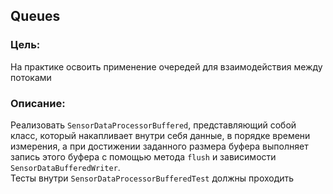 ## Queues

### Цель:
На практике освоить применение очередей для взаимодействия между потоками

### Описание:
Реализовать `SensorDataProcessorBuffered`, представляющий собой класс,
который накапливает внутри себя данные, в порядке времени измерения, а при достижении заданного размера буфера
выполняет запись этого буфера с помощью метода `flush` и зависимости `SensorDataBufferedWriter`. <br />
Тесты внутри `SensorDataProcessorBufferedTest` должны проходить
